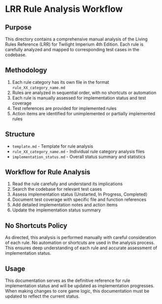 # LRR Rule Analysis Workflow

## Purpose
This directory contains a comprehensive manual analysis of the Living Rules Reference (LRR) for Twilight Imperium 4th Edition. Each rule is carefully analyzed and mapped to corresponding test cases in the codebase.

## Methodology
1. Each rule category has its own file in the format `rule_XX_category_name.md`
2. Rules are analyzed in sequential order, with no shortcuts or automation
3. Each rule is manually assessed for implementation status and test coverage
4. Test references are provided for implemented rules
5. Action items are identified for unimplemented or partially implemented rules

## Structure
- `template.md` - Template for rule analysis
- `rule_XX_category_name.md` - Individual rule category analysis files
- `implementation_status.md` - Overall status summary and statistics

## Workflow for Rule Analysis
1. Read the rule carefully and understand its implications
2. Search the codebase for relevant test cases
3. Assess implementation status (Unstarted, In Progress, Completed)
4. Document test coverage with specific file and function references
5. Add detailed implementation notes and action items
6. Update the implementation status summary

## No Shortcuts Policy
As directed, this analysis is performed manually with careful consideration of each rule. No automation or shortcuts are used in the analysis process. This ensures deep understanding of each rule and accurate assessment of implementation status.

## Usage
This documentation serves as the definitive reference for rule implementation status and will be updated as implementation progresses. When making changes to core game logic, this documentation must be updated to reflect the current status.
